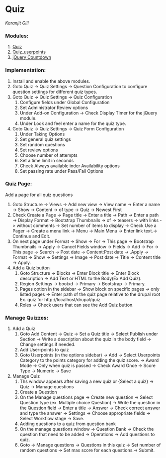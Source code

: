 # Quiz
*Karanjit Gill*

### Modules:
1. [Quiz](https://www.drupal.org/project/quiz) 
1. [Quiz_userpoints](https://www.drupal.org/project/quiz_userpoints) 
1. [jQuery Countdown](https://www.drupal.org/project/jquery_countdown) 


### Implementation:
1. Install and enable the above modules.
1. Goto Quiz -> Quiz Settings -> Question Configuration to configure question settings for different quiz types.
1. Goto Quiz -> Quiz Settings -> Quiz Configuration
    1. Configure fields under Global Configuration
    1. Set Administrator Review options
    1. Under Add-on Configuration -> Check Display Timer for the jQuery module.
    1. Under Look and feel enter a name for the quiz type.
1. Goto Quiz -> Quiz Settings -> Quiz Form Configuration
    1. Under Taking Options
    1. Set general quiz settings
    1. Set random questions
    1. Set review options
    1. Choose number of attempts
    1. Set a time limit in seconds
    1. Check Always available inder Availability options
    1. Set passing rate under Pass/Fail Options


### Quiz Page:
Add a page for all quiz questions

1. Goto Structure -> Views -> Add new view -> View name -> Enter a name -> Show -> Content -> of type -> Quiz -> Newest First
2. Check Create a Page -> Page title -> Enter a title -> Path -> Enter a path -> Display Format -> Bootstrap Thumbnails  -> of -> teasers -> with links -> without comments -> Set number of items to display -> Check Use a Pager -> Create a menu link -> Menu -> Main Menu -> Enter link text.-> Continue and Edit.
1. On next page under Format -> Show -> For -> This page -> Bootstrap Thumbnails -> Apply -> Cancel Fields window -> Fields -> Add -> For -> This page -> Search -> Post date -> Content:Post date -> .Apply -> Format -> Show -> Settings -> Image -> Post date -> Title -> Content title -> Apply. 
1. Add a Quiz button
    1. Goto Structure -> Blocks -> Enter Block title -> Enter Block description -> Add Text or HTML to the Body(Ex Add Quiz).
    1. Region Settings -> bootxd -> Primary -> Bootstrap -> Primary.
    1. Pages option in the sidebar -> Show block on specific pages -> only listed pages -> Enter path of the quiz page relative to the drupal root 
Ex. quiz for http://localhost/drupal/quiz 
    1. Roles -> Check users that can see the Add Quiz button.

### Manage Quizzes:
1. Add a Quiz
    1. Goto Add  Content -> Quiz -> Set a Quiz title -> Select Publish under Section -> Write a description about the quiz in the body field -> Change settings if needed.
    1. Add User-points to quiz
    1. Goto Userpoints (in the options sidebar) -> Add -> Select Userpoints Category to the points category for adding the quiz score. -> Award Mode -> Only when quiz is passed -> Check Award Once -> Score Type -> Numeric -> Save
1. Manage Quiz
    1. Ths window appears after saving a new quiz or {Select a quiz} -> Quiz -> Manage questions
    1. Create a Question
    1. On the Manage questions page -> Create new question -> Select Question type (ex. Multiple choice Question) -> Write the question in the Question field -> Enter a title -> Answer -> Check correct answer and type the answer -> Settings -> Choose appropriate fields -> Select Workflow stage -> Save.
    1. Adding questions to a quiz from question bank
    1. On the manage questions window -> Question Bank -> Check the question that need to be added -> Operations -> Add questions to quiz.
    1. Goto -> Manage questions -> Questions in this quiz -> Set number of random questions -> Set max score for each questions.-> Submit.




